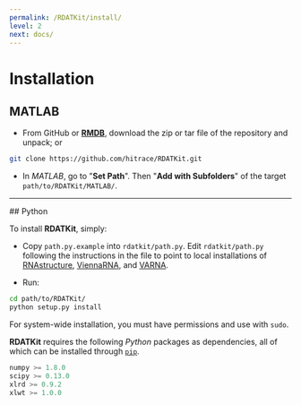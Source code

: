 ```yaml
---
permalink: /RDATKit/install/
level: 2
next: docs/
---
```


# Installation

## MATLAB

- From GitHub or [**RMDB**](https://rmdb.stanford.edu/tools/), download the zip or tar file of the repository and unpack; or 

```bash
git clone https://github.com/hitrace/RDATKit.git
```

- In *MATLAB*, go to "**Set Path**". Then "**Add with Subfolders**" of the target `path/to/RDATKit/MATLAB/`.

<hr/>
## Python

To install **RDATKit**, simply:

- Copy `path.py.example` into `rdatkit/path.py`. Edit `rdatkit/path.py` following the instructions in the file to point to local installations of [RNAstructure](http://rna.urmc.rochester.edu/RNAstructure.html), [ViennaRNA](https://www.tbi.univie.ac.at/RNA/), and [VARNA](http://varna.lri.fr/).

- Run:

```bash
cd path/to/RDATKit/
python setup.py install
```

For system-wide installation, you must have permissions and use with `sudo`.

**RDATKit** requires the following *Python* packages as dependencies, all of which can be installed through [`pip`](https://pip.pypa.io/).

```js
numpy >= 1.8.0
scipy >= 0.13.0
xlrd >= 0.9.2
xlwt >= 1.0.0
```
